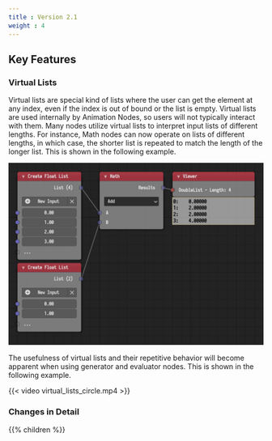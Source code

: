 ```yaml
---
title : Version 2.1
weight : 4
---
```


## Key Features

### Virtual Lists

Virtual lists are special kind of lists where the user can get the element at
any index, even if the index is out of bound or the list is empty. Virtual
lists are used internally by Animation Nodes, so users will not typically
interact with them. Many nodes utilize virtual lists to interpret input lists
of different lengths. For instance, Math nodes can now operate on lists of
different lengths, in which case, the shorter list is repeated to match the
length of the longer list. This is shown in the following example.

![Virtual Lists In Math Node](virtual_lists_math.png)

The usefulness of virtual lists and their repetitive behavior will become
apparent when using generator and evaluator nodes. This is shown in the
following example.

{{< video virtual_lists_circle.mp4 >}}

### Changes in Detail

{{% children %}}

